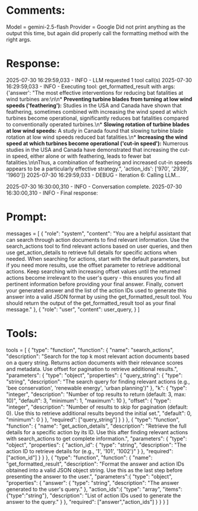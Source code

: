 # Comments: #
Model = gemini-2.5-flash
Provider = Google
Did not print anything as the output this time, but again did properly call the formatting method with the right args.

# Response: #
2025-07-30 16:29:59,033 - INFO - LLM requested 1 tool call(s)
2025-07-30 16:29:59,033 - INFO - Executing tool: get_formatted_result with args: {'answer': "The most effective interventions for reducing bat fatalities at wind turbines are:\n\n*   **Preventing turbine blades from turning at low wind speeds ('feathering'):** Studies in the USA and Canada have shown that feathering, sometimes combined with increasing the wind speed at which turbines become operational, significantly reduces bat fatalities compared to conventionally operated turbines.\n*   **Slowing rotation of turbine blades at low wind speeds:** A study in Canada found that slowing turbine blade rotation at low wind speeds reduced bat fatalities.\n*   **Increasing the wind speed at which turbines become operational ('cut-in speed'):** Numerous studies in the USA and Canada have demonstrated that increasing the cut-in speed, either alone or with feathering, leads to fewer bat fatalities.\n\nThus, a combination of feathering and increased cut-in speeds appears to be a particularly effective strategy.", 'action_ids': ['970', '2939', '1960']}
2025-07-30 16:29:59,033 - DEBUG - Iteration 6: Calling LLM...

2025-07-30 16:30:00,310 - INFO - Conversation complete.
2025-07-30 16:30:00,310 - INFO - Final response: 


# Prompt: #
messages = [
        {
            "role": "system",
            "content": "You are a helpful assistant that can search through action documents to find relevant information. Use the search_actions tool to find relevant actions based on user queries, and then use get_action_details to retrieve full details for specific actions when needed. When searching for actions, start with the default parameters, but if you need more results, use the offset parameter to retrieve additional actions. Keep searching with increasing offset values until the returned actions become irrelevant to the user's query - this ensures you find all pertinent information before providing your final answer. Finally, convert your generated answer and the list of the action IDs used to generate this answer into a valid JSON format by using the get_formatted_result tool. You should return the output of the get_formatted_result tool as your final message."
        },
        {
            "role": "user",
            "content": user_query,
        }
    ]

# Tools: #
tools = [
    {
        "type": "function",
        "function": {
            "name": "search_actions",
            "description": "Search for the top k most relevant action documents based on a query string. Returns action documents with their relevance scores and metadata. Use offset for pagination to retrieve additional results.",
            "parameters": {
                "type": "object",
                "properties": {
                    "query_string": {
                        "type": "string",
                        "description": "The search query for finding relevant actions (e.g., 'bee conservation', 'renewable energy', 'urban planning')"
                    },
                    "k": {
                        "type": "integer",
                        "description": "Number of top results to return (default: 3, max: 10)",
                        "default": 3,
                        "minimum": 1,
                        "maximum": 10
                    },
                    "offset": {
                        "type": "integer",
                        "description": "Number of results to skip for pagination (default: 0). Use this to retrieve additional results beyond the initial set.",
                        "default": 0,
                        "minimum": 0
                    }
                },
                "required": ["query_string"]
            }
        }
    },
    {
        "type": "function",
        "function": {
            "name": "get_action_details",
            "description": "Retrieve the full details for a specific action by its ID. Use this after finding relevant actions with search_actions to get complete information.",
            "parameters": {
                "type": "object",
                "properties": {
                    "action_id": {
                        "type": "string",
                        "description": "The action ID to retrieve details for (e.g., '1', '101', '1002')"
                    }
                },
                "required": ["action_id"]
            }
        }
    },
    {
        "type": "function",
        "function": {
            "name": "get_formatted_result",
            "description": "Format the answer and action IDs obtained into a valid JSON object string. Use this as the last step before presenting the answer to the user.",
            "parameters":{
                "type": "object",
                "properties": {
                    "answer": {
                        "type": "string",
                        "description": "The answer generated to the user's query."
                    },
                    "action_ids":{
                        "type": "array",
                        "items": {"type":"string"},
                        "description": "List of action IDs used to generate the answer to the query."
                    }
                },
                "required": ["answer","action_ids"]
            }
        }
    }
]



